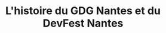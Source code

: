 ---
title: "L'histoire du GDG Nantes et du DevFest Nantes"
level: "beginner"
speakers: [5,6]
language: "French"
---